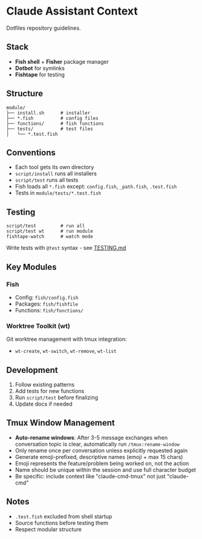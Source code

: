# Claude Assistant Context

Dotfiles repository guidelines.

## Stack
- **Fish shell** + **Fisher** package manager
- **Dotbot** for symlinks
- **Fishtape** for testing

## Structure
```
module/
├── install.sh      # installer
├── *.fish          # config files
├── functions/      # fish functions
├── tests/          # test files
│   └── *.test.fish
```

## Conventions
- Each tool gets its own directory
- `script/install` runs all installers
- `script/test` runs all tests
- Fish loads all `*.fish` except: `config.fish`, `_path.fish`, `.test.fish`
- Tests in `module/tests/*.test.fish`

## Testing

```fish
script/test         # run all
script/test wt      # run module
fishtape-watch      # watch mode
```

Write tests with `@test` syntax - see [TESTING.md](./TESTING.md)

## Key Modules

### Fish
- Config: `fish/config.fish`
- Packages: `fish/fishfile`
- Functions: `fish/functions/`

### Worktree Toolkit (wt)
Git worktree management with tmux integration:
- `wt-create`, `wt-switch`, `wt-remove`, `wt-list`

## Development

1. Follow existing patterns
2. Add tests for new functions
3. Run `script/test` before finalizing
4. Update docs if needed

## Tmux Window Management
- **Auto-rename windows**: After 3-5 message exchanges when conversation topic is clear, automatically run `/tmux:rename-window`
- Only rename once per conversation unless explicitly requested again
- Generate emoji-prefixed, descriptive names (emoji + max 15 chars)
- Emoji represents the feature/problem being worked on, not the action
- Name should be unique within the session and use full character budget
- Be specific: include context like "claude-cmd-tmux" not just "claude-cmd"

## Notes
- `.test.fish` excluded from shell startup
- Source functions before testing them
- Respect modular structure